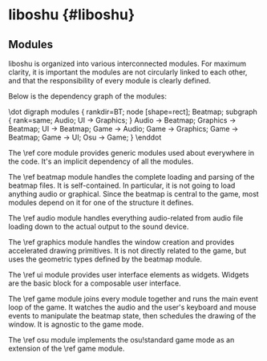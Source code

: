 liboshu {#liboshu}
=======

Modules
-------

liboshu is organized into various interconnected modules. For maximum clarity,
it is important the modules are not circularly linked to each other, and that
the responsibility of every module is clearly defined.

Below is the dependency graph of the modules:

\dot
digraph modules {
	rankdir=BT;
	node [shape=rect];
	Beatmap;
	subgraph {
		rank=same;
		Audio;
		UI -> Graphics;
	}
	Audio -> Beatmap;
	Graphics -> Beatmap;
	UI -> Beatmap;
	Game -> Audio;
	Game -> Graphics;
	Game -> Beatmap;
	Game -> UI;
	Osu -> Game;
}
\enddot

The \ref core module provides generic modules used about everywhere in the
code. It's an implicit dependency of all the modules.

The \ref beatmap module handles the complete loading and parsing of the beatmap
files. It is self-contained. In particular, it is not going to load anything
audio or graphical. Since the beatmap is central to the game, most modules
depend on it for one of the structure it defines.

The \ref audio module handles everything audio-related from audio file loading
down to the actual output to the sound device.

The \ref graphics module handles the window creation and provides accelerated
drawing primitives. It is not directly related to the game, but uses the
geometric types defined by the beatmap module.

The \ref ui module provides user interface elements as widgets. Widgets are the
basic block for a composable user interface.

The \ref game module joins every module together and runs the main event loop
of the game. It watches the audio and the user's keyboard and mouse events to
manipulate the beatmap state, then schedules the drawing of the window. It is
agnostic to the game mode.

The \ref osu module implements the osu!standard game mode as an extension of
the \ref game module.
